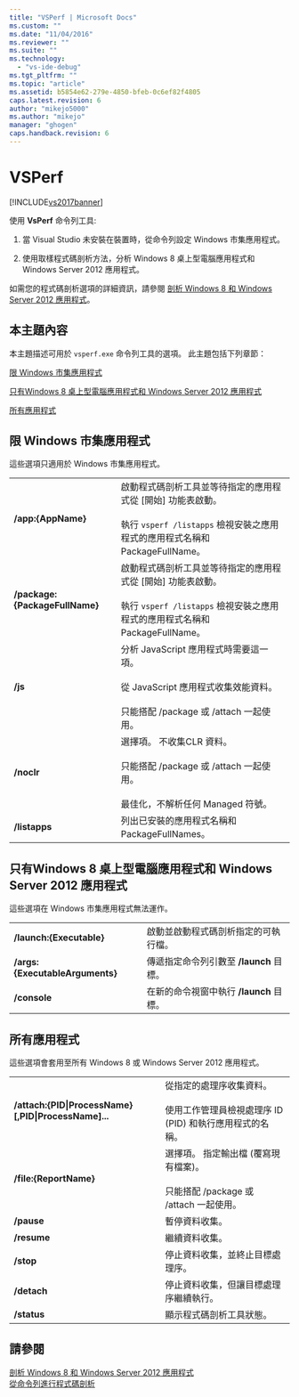 ```yaml
---
title: "VSPerf | Microsoft Docs"
ms.custom: ""
ms.date: "11/04/2016"
ms.reviewer: ""
ms.suite: ""
ms.technology: 
  - "vs-ide-debug"
ms.tgt_pltfrm: ""
ms.topic: "article"
ms.assetid: b5854e62-279e-4850-bfeb-0c6ef82f4805
caps.latest.revision: 6
author: "mikejo5000"
ms.author: "mikejo"
manager: "ghogen"
caps.handback.revision: 6
---
```

# VSPerf
[!INCLUDE[vs2017banner](../code-quality/includes/vs2017banner.md)]

使用 **VsPerf** 命令列工具:  
  
1.  當 Visual Studio 未安裝在裝置時，從命令列設定 Windows 市集應用程式。  
  
2.  使用取樣程式碼剖析方法，分析 Windows 8 桌上型電腦應用程式和 Windows Server 2012 應用程式。  
  
 如需您的程式碼剖析選項的詳細資訊，請參閱 [剖析 Windows 8 和 Windows Server 2012 應用程式](../profiling/performance-tools-on-windows-8-and-windows-server-2012-applications.md)。  
  
##  <a name="BKMK_In_this_topic"></a> 本主題內容  
 本主題描述可用於 `vsperf.exe` 命令列工具的選項。  此主題包括下列章節：  
  
 [限 Windows 市集應用程式](#BKMK_windows_store_apps_only)  
  
 [只有Windows 8 桌上型電腦應用程式和 Windows Server 2012 應用程式](#BKMK_Windows_8_classic_applications_and_Windows_Server_2012_applications_only)  
  
 [所有應用程式](#BKMK_All_applications)  
  
##  <a name="BKMK_windows_store_apps_only"></a> 限 Windows 市集應用程式  
 這些選項只適用於 Windows 市集應用程式。  
  
|||  
|-|-|  
|**\/app:{AppName}**|啟動程式碼剖析工具並等待指定的應用程式從 \[開始\] 功能表啟動。<br /><br /> 執行 `vsperf /listapps` 檢視安裝之應用程式的應用程式名稱和 PackageFullName。|  
|**\/package:{PackageFullName}**|啟動程式碼剖析工具並等待指定的應用程式從 \[開始\] 功能表啟動。<br /><br /> 執行 `vsperf /listapps` 檢視安裝之應用程式的應用程式名稱和 PackageFullName。|  
|**\/js**|分析 JavaScript 應用程式時需要這一項。<br /><br /> 從 JavaScript 應用程式收集效能資料。<br /><br /> 只能搭配 \/package 或 \/attach 一起使用。|  
|**\/noclr**|選擇項。  不收集CLR 資料。<br /><br /> 只能搭配 \/package 或 \/attach 一起使用。<br /><br /> 最佳化，不解析任何 Managed 符號。|  
|**\/listapps**|列出已安裝的應用程式名稱和 PackageFullNames。|  
  
##  <a name="BKMK_Windows_8_classic_applications_and_Windows_Server_2012_applications_only"></a> 只有Windows 8 桌上型電腦應用程式和 Windows Server 2012 應用程式  
 這些選項在 Windows 市集應用程式無法運作。  
  
|||  
|-|-|  
|**\/launch:{Executable}**|啟動並啟動程式碼剖析指定的可執行檔。|  
|**\/args:{ExecutableArguments}**|傳遞指定命令列引數至 **\/launch** 目標。|  
|**\/console**|在新的命令視窗中執行 **\/launch** 目標。|  
  
##  <a name="BKMK_All_applications"></a> 所有應用程式  
 這些選項會套用至所有 Windows 8 或 Windows Server 2012 應用程式。  
  
|||  
|-|-|  
|**\/attach:{PID&#124;ProcessName}\[,PID&#124;ProcessName\]...**|從指定的處理序收集資料。<br /><br /> 使用工作管理員檢視處理序 ID \(PID\) 和執行應用程式的名稱。|  
|**\/file:{ReportName}**|選擇項。  指定輸出檔 \(覆寫現有檔案\)。<br /><br /> 只能搭配 \/package 或 \/attach 一起使用。|  
|**\/pause**|暫停資料收集。|  
|**\/resume**|繼續資料收集。|  
|**\/stop**|停止資料收集，並終止目標處理序。|  
|**\/detach**|停止資料收集，但讓目標處理序繼續執行。|  
|**\/status**|顯示程式碼剖析工具狀態。|  
  
## 請參閱  
 [剖析 Windows 8 和 Windows Server 2012 應用程式](../profiling/performance-tools-on-windows-8-and-windows-server-2012-applications.md)   
 [從命令列進行程式碼剖析](../profiling/using-the-profiling-tools-from-the-command-line.md)
